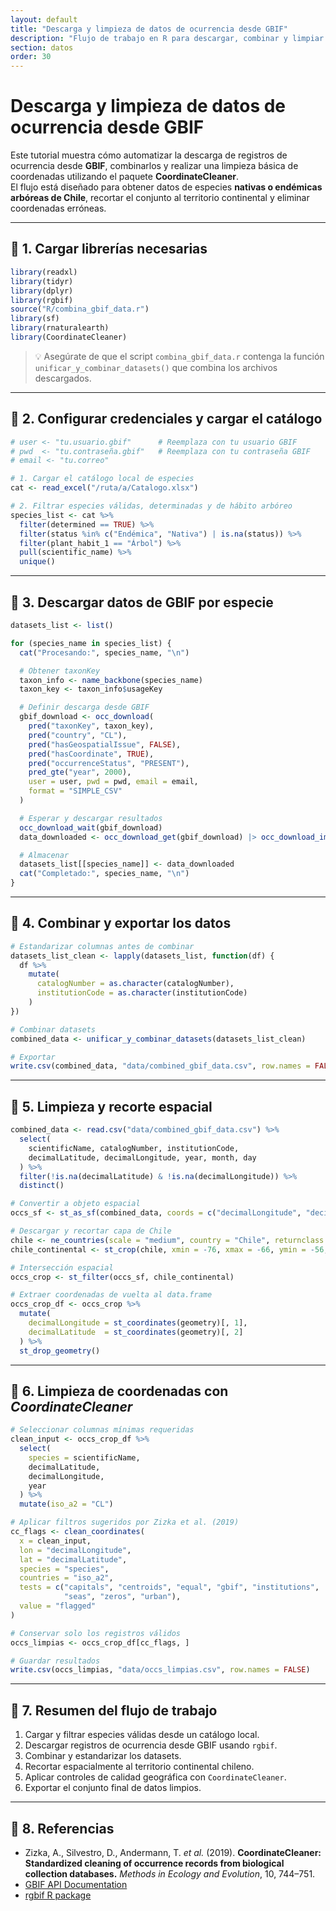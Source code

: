 ```yaml
---
layout: default
title: "Descarga y limpieza de datos de ocurrencia desde GBIF"
description: "Flujo de trabajo en R para descargar, combinar y limpiar registros de ocurrencia usando datos de GBIF."
section: datos
order: 30
---
```


# Descarga y limpieza de datos de ocurrencia desde GBIF

Este tutorial muestra cómo automatizar la descarga de registros de ocurrencia desde **GBIF**, combinarlos y realizar una limpieza básica de coordenadas utilizando el paquete **CoordinateCleaner**.  
El flujo está diseñado para obtener datos de especies **nativas o endémicas arbóreas de Chile**, recortar el conjunto al territorio continental y eliminar coordenadas erróneas.

---

## 🔹 1. Cargar librerías necesarias

```r
library(readxl)
library(tidyr)
library(dplyr)
library(rgbif)
source("R/combina_gbif_data.r")
library(sf)
library(rnaturalearth)
library(CoordinateCleaner)
```

> 💡 Asegúrate de que el script `combina_gbif_data.r` contenga la función `unificar_y_combinar_datasets()` que combina los archivos descargados.

---

## 🔹 2. Configurar credenciales y cargar el catálogo

```r
# user <- "tu.usuario.gbif"      # Reemplaza con tu usuario GBIF
# pwd  <- "tu.contraseña.gbif"   # Reemplaza con tu contraseña GBIF
# email <- "tu.correo"

# 1. Cargar el catálogo local de especies
cat <- read_excel("/ruta/a/Catalogo.xlsx")

# 2. Filtrar especies válidas, determinadas y de hábito arbóreo
species_list <- cat %>%
  filter(determined == TRUE) %>%
  filter(status %in% c("Endémica", "Nativa") | is.na(status)) %>%
  filter(plant_habit_1 == "Árbol") %>%
  pull(scientific_name) %>%
  unique()
```

---

## 🔹 3. Descargar datos de GBIF por especie

```r
datasets_list <- list()

for (species_name in species_list) {
  cat("Procesando:", species_name, "\n")

  # Obtener taxonKey
  taxon_info <- name_backbone(species_name)
  taxon_key <- taxon_info$usageKey

  # Definir descarga desde GBIF
  gbif_download <- occ_download(
    pred("taxonKey", taxon_key),
    pred("country", "CL"),
    pred("hasGeospatialIssue", FALSE),
    pred("hasCoordinate", TRUE),
    pred("occurrenceStatus", "PRESENT"),
    pred_gte("year", 2000),
    user = user, pwd = pwd, email = email,
    format = "SIMPLE_CSV"
  )

  # Esperar y descargar resultados
  occ_download_wait(gbif_download)
  data_downloaded <- occ_download_get(gbif_download) |> occ_download_import()

  # Almacenar
  datasets_list[[species_name]] <- data_downloaded
  cat("Completado:", species_name, "\n")
}
```

---

## 🔹 4. Combinar y exportar los datos

```r
# Estandarizar columnas antes de combinar
datasets_list_clean <- lapply(datasets_list, function(df) {
  df %>%
    mutate(
      catalogNumber = as.character(catalogNumber),
      institutionCode = as.character(institutionCode)
    )
})

# Combinar datasets
combined_data <- unificar_y_combinar_datasets(datasets_list_clean)

# Exportar
write.csv(combined_data, "data/combined_gbif_data.csv", row.names = FALSE)
```

---

## 🔹 5. Limpieza y recorte espacial

```r
combined_data <- read.csv("data/combined_gbif_data.csv") %>%
  select(
    scientificName, catalogNumber, institutionCode,
    decimalLatitude, decimalLongitude, year, month, day
  ) %>%
  filter(!is.na(decimalLatitude) & !is.na(decimalLongitude)) %>%
  distinct()

# Convertir a objeto espacial
occs_sf <- st_as_sf(combined_data, coords = c("decimalLongitude", "decimalLatitude"), crs = 4326)

# Descargar y recortar capa de Chile
chile <- ne_countries(scale = "medium", country = "Chile", returnclass = "sf")
chile_continental <- st_crop(chile, xmin = -76, xmax = -66, ymin = -56, ymax = -17)

# Intersección espacial
occs_crop <- st_filter(occs_sf, chile_continental)

# Extraer coordenadas de vuelta al data.frame
occs_crop_df <- occs_crop %>%
  mutate(
    decimalLongitude = st_coordinates(geometry)[, 1],
    decimalLatitude  = st_coordinates(geometry)[, 2]
  ) %>%
  st_drop_geometry()
```

---

## 🔹 6. Limpieza de coordenadas con *CoordinateCleaner*

```r
# Seleccionar columnas mínimas requeridas
clean_input <- occs_crop_df %>%
  select(
    species = scientificName,
    decimalLatitude,
    decimalLongitude,
    year
  ) %>%
  mutate(iso_a2 = "CL")

# Aplicar filtros sugeridos por Zizka et al. (2019)
cc_flags <- clean_coordinates(
  x = clean_input,
  lon = "decimalLongitude",
  lat = "decimalLatitude",
  species = "species",
  countries = "iso_a2",
  tests = c("capitals", "centroids", "equal", "gbif", "institutions",
            "seas", "zeros", "urban"),
  value = "flagged"
)

# Conservar solo los registros válidos
occs_limpias <- occs_crop_df[cc_flags, ]

# Guardar resultados
write.csv(occs_limpias, "data/occs_limpias.csv", row.names = FALSE)
```

---

## 🔹 7. Resumen del flujo de trabajo

1. Cargar y filtrar especies válidas desde un catálogo local.  
2. Descargar registros de ocurrencia desde GBIF usando `rgbif`.  
3. Combinar y estandarizar los datasets.  
4. Recortar espacialmente al territorio continental chileno.  
5. Aplicar controles de calidad geográfica con `CoordinateCleaner`.  
6. Exportar el conjunto final de datos limpios.

---

## 🔹 8. Referencias

- Zizka, A., Silvestro, D., Andermann, T. *et al.* (2019). **CoordinateCleaner: Standardized cleaning of occurrence records from biological collection databases.** *Methods in Ecology and Evolution*, 10, 744–751.  
- [GBIF API Documentation](https://www.gbif.org/developer/occurrence)  
- [rgbif R package](https://cran.r-project.org/package=rgbif)